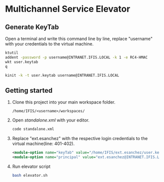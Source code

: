 # Multichannel Service Elevator

## Generate KeyTab

Open a terminal and write this command line by line, replace "username" with your credentials to the virtual machine.

```bash
ktutil
addent -password -p username@INTRANET.IFIS.LOCAL -k 1 -e RC4-HMAC
wkt user.keytab
q

kinit -k -t user.keytab username@INTRANET.IFIS.LOCAL
```

## Getting started

1. Clone this project into your main workspace folder.

    `/home/IFIS/<username>/workspaces/`

2. Open *standalone.xml* with your editor.

    ```bash
    code standalone.xml
    ```

3. Replace "ext.esanchez" with the respective login credentials to the virtual machine(line: 401-402).

    ```xml
    <module-option name="keyTab" value="/home/IFIS/ext.esanchez/user.keytab"/>
    <module-option name="principal" value="ext.esanchez@INTRANET.IFIS.LOCAL"/>
    ```

4. Run elevator script
   
   ```bash
   bash elevator.sh
   ```

